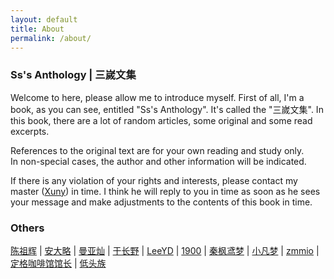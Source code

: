 ```yaml
---
layout: default
title: About
permalink: /about/
---
```


### Ss's Anthology | 三嵗文集

Welcome to here, please allow me to introduce myself. 
First of all, I'm a book, as you can see, entitled "Ss's Anthology". 
It's called the "三嵗文集". In this book, there are a lot of random articles, some original and some read excerpts. 

References to the original text are for your own reading and study only. <br>
In non-special cases, the author and other information will be indicated. 

If there is any violation of your rights and interests, please contact my master ([Xuny](mailto:sansui_z@126.com)) in time. I think he will reply to you in time as soon as he sees your message and make adjustments to the contents of this book in time.

### Others

[陈祖辉](https://racns.com/) \| 
[安大略](http://www.anandalue.com/) \| 
[曼亚灿](https://manyacan.com/) \| 
[于长野](https://rabithua.club/) \| 
[LeeYD](https://www.leeyiding.com/) \| 
[1900](http://1900.live/) \| 
[秦枫鸢梦](https://blog.zwying.com/) \| 
[小凡梦](https://www.xiaofm.cn/) \| 
[zmmio](https://zmmio.com/) \| 
[定格咖啡馆馆长](https://kaix.in/) \| 
[低头族](https://blog.dtz9.com/)
